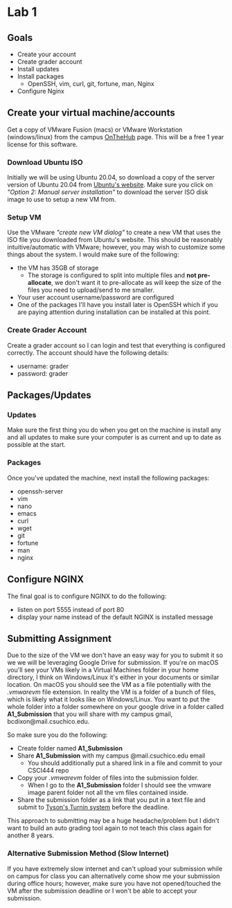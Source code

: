 # Lab 1

## Goals

* Create your account
* Create grader account
* Install updates
* Install packages
    * OpenSSH, vim, curl, git, fortune, man, Nginx
* Configure Nginx

## Create your virtual machine/accounts

Get a copy of VMware Fusion (macs) or VMware Workstation (windows/linux) from the campus [OnTheHub](https://csuchico.onthehub.com/) page. This will be a free 1 year license for this software.

### Download Ubuntu ISO

Initially we will be using Ubuntu 20.04, so download a copy of the server version of Ubuntu 20.04 from [Ubuntu's website](https://ubuntu.com/download/server). Make sure you click on *"Option 2: Manual server installation"* to download the server ISO disk image to use to setup a new VM from.

### Setup VM

Use the VMware *"create new VM dialog"* to create a new VM that uses the ISO file you downloaded from Ubuntu's website. This should be reasonably intuitive/automatic with VMware; however, you may wish to customize some things about the system. I would make sure of the following:

* the VM has 35GB of storage
    * The storage is configured to split into multiple files and **not pre-allocate**, we don't want it to pre-allocate as will keep the size of the files you need to upload/send to me smaller.
* Your user account username/password are configured
* One of the packages I'll have you install later is OpenSSH which if you are paying attention during installation can be installed at this point.

### Create Grader Account

Create a grader account so I can login and test that everything is configured correctly. The account should have the following details:

* username: grader
* password: grader

## Packages/Updates

### Updates

Make sure the first thing you do when you get on the machine is install any and all updates to make sure your computer is as current and up to date as possible at the start.

### Packages

Once you've updated the machine, next install the following packages:

* openssh-server
* vim
* nano
* emacs
* curl
* wget
* git
* fortune
* man
* nginx

## Configure NGINX

The final goal is to configure NGINX to do the following:

* listen on port 5555 instead of port 80
* display your name instead of the default NGINX is installed message

## Submitting Assignment

Due to the size of the VM we don't have an easy way for you to submit it so we we will be leveraging Google Drive for submission. If you're on macOS you'll see your VMs likely in a Virtual Machines folder in your home directory, I think on Windows/Linux it's either in your documents or similar location. On macOS you should see the VM as a file potentially with the *.vmwarevm* file extension. In reality the VM is a folder of a bunch of files, which is likely what it looks like on Windows/Linux. You want to put the whole folder into a folder somewhere on your google drive in a folder called **A1_Submission** that you will share with my campus gmail, &#098;&#099;&#100;&#105;&#120;&#111;&#110;&#064;&#109;&#097;&#105;&#108;&#046;&#099;&#115;&#117;&#099;&#104;&#105;&#099;&#111;&#046;&#101;&#100;&#117;.

So make sure you do the following:

* Create folder named **A1_Submission**
* Share **A1_Submission** with my campus @mail.csuchico.edu email
    * You should additionally put a shared link in a file and commit to your CSCI444 repo
* Copy your *.vmwarevm* folder of files into the submission folder.
    * When I go to the **A1_Submission** folder I should see the vmware image parent folder not all the vm files contained inside.
* Share the submission folder as a link that you put in a text file and submit to [Tyson's Turnin system](https://turnin.ecst.csuchico.edu/) before the deadline.

This approach to submitting may be a huge headache/problem but I didn't want to build an auto grading tool again to not teach this class again for another 8 years.

### Alternative Submission Method (Slow Internet)

If you have extremely slow internet and can't upload your submission while on campus for class you can alternatively come show me your submission during office hours; however, make sure you have not opened/touched the VM after the submission deadline or I won't be able to accept your submission.